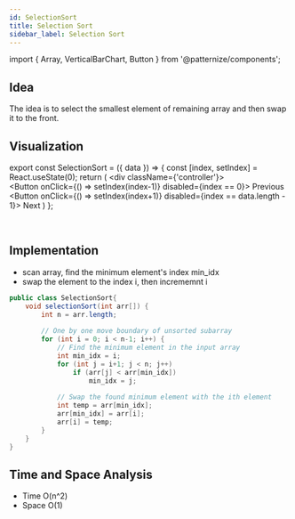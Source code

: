 ```yaml
---
id: SelectionSort
title: Selection Sort
sidebar_label: Selection Sort
---
```


import { Array, VerticalBarChart, Button } from '@patternize/components';

## Idea
The idea is to select the smallest element of remaining array and then swap it to the front.

## Visualization

export const SelectionSort = ({ data }) => {
    const [index, setIndex] = React.useState(0);
    return (
        <div className={'controller'}>
            <VerticalBarChart data={data[index]} />
            <br/>
            <Button onClick={() => setIndex(index-1)} disabled={index == 0}>
                Previous
            </Button>
            <Button onClick={() => setIndex(index+1)} disabled={index == data.length - 1}>
                Next
            </Button>
        </div>
    )
};

<br/>
<SelectionSort data={[
          [29, 72, 98, 13, 87, 66, 52, 51, 36],
          [13, 72, 98, 29, 87, 66, 52, 51, 36],
          [13, 29, 98, 72, 87, 66, 52, 51, 36],
          [13, 29, 36, 72, 87, 66, 52, 51, 98],
          [13, 29, 36, 51, 87, 66, 52, 72, 98],
          [13, 29, 36, 51, 52, 66, 87, 72, 98],
          [13, 29, 36, 51, 52, 66, 72, 87, 98],
      ]}/>

## Implementation
- scan array, find the minimum element's index min_idx
- swap the element to the index i, then incrememnt i

```java
public class SelectionSort{
    void selectionSort(int arr[]) {
        int n = arr.length; 
    
        // One by one move boundary of unsorted subarray 
        for (int i = 0; i < n-1; i++) { 
            // Find the minimum element in the input array 
            int min_idx = i; 
            for (int j = i+1; j < n; j++) 
                if (arr[j] < arr[min_idx]) 
                    min_idx = j; 
    
            // Swap the found minimum element with the ith element
            int temp = arr[min_idx]; 
            arr[min_idx] = arr[i]; 
            arr[i] = temp; 
        }
    }
}
```

## Time and Space Analysis
- Time O(n^2)
- Space O(1)

